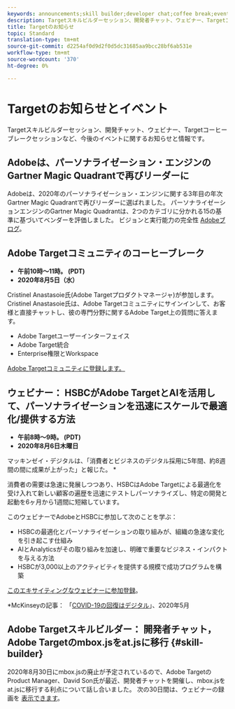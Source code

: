 ```yaml
---
keywords: announcements;skill builder;developer chat;coffee break;events
description: Targetスキルビルダーセッション、開発者チャット、ウェビナー、Targetコーヒーブレークセッションなど、今後のイベントに関する情報を紹介します。
title: Targetのお知らせ
topic: Standard
translation-type: tm+mt
source-git-commit: d2254af0d9d2f0d5dc31685aa9bcc28bf6ab531e
workflow-type: tm+mt
source-wordcount: '370'
ht-degree: 0%

---
```



# Targetのお知らせとイベント

Targetスキルビルダーセッション、開発チャット、ウェビナー、Targetコーヒーブレークセッションなど、今後のイベントに関するお知らせと情報です。

## Adobeは、パーソナライゼーション・エンジンのGartner Magic Quadrantで再びリーダーに

Adobeは、2020年のパーソナライゼーション・エンジンに関する3年目の年次Gartner Magic Quadrantで再びリーダーに選ばれました。 パーソナライゼーションエンジンのGartner Magic Quadrantは、2つのカテゴリに分かれる15の基準に基づいてベンダーを評価しました。 ビジョンと実行能力の完全性 [Adobeブログ](https://theblog.adobe.com/adobe-again-named-leader-in-gartner-magic-quadrant-for-personalization-engines/)。

## Adobe Targetコミュニティのコーヒーブレーク

* **午前10時～11時。 (PDT)**
* **2020年8月5日（水）**

Cristinel Anastasoie氏(Adobe Targetプロダクトマネージャ)が参加します。Cristinel Anastasoie氏は、Adobe Targetコミュニティにサインインして、お客様と直接チャットし、彼の専門分野に関するAdobe Target上の質問に答えます。

* Adobe Targetユーザーインターフェイス
* Adobe Target統合
* Enterprise権限とWorkspace

[Adobe Targetコミュニティに登録します。](https://adobe-target-community-coffee-breaks.experienceleague.adobeevents.com/)

## ウェビナー： HSBCがAdobe TargetとAIを活用して、パーソナライゼーションを迅速にスケールで最適化/提供する方法

* **午前8時～9時。 (PDT)**
* **2020年8月6日木曜日**

マッキンゼイ・デジタルは、「消費者とビジネスのデジタル採用に5年間、約8週間の間に成果が上がった」と報じた。 *

消費者の需要は急速に発展しつつあり、HSBCはAdobe Targetによる最適化を受け入れて新しい顧客の遍歴を迅速にテストしパーソナライズし、特定の開発と起動を6ヶ月から1週間に短縮しています。

このウェビナーでAdobeとHSBCに参加して次のことを学ぶ：

* HSBCの最適化とパーソナライゼーションの取り組みが、組織の急速な変化を引き起こす仕組み
* AIとAnalyticsがその取り組みを加速し、明確で重要なビジネス・インパクトを与える方法
* HSBCが3,000以上のアクティビティを提供する規模で成功プログラムを構築

[このエキサイティングなウェビナーに参加登録](https://hsbc-targetai.experienceleague.adobeevents.com/)。

*McKinseyの記事： 「[COVID-19の回復はデジタル](https://www.mckinsey.com/business-functions/mckinsey-digital/our-insights/the-covid-19-recovery-will-be-digital-a-plan-for-the-first-90-days#)」、2020年5月

## Adobe Targetスキルビルダー： 開発者チャット，Adobe Targetのmbox.jsをat.jsに移行 {#skill-builder}

2020年8月30日にmbox.jsの廃止が予定されているので、Adobe TargetのProduct Manager、David Son氏が最近、開発者チャットを開催し、mbox.jsをat.jsに移行する利点について話し合いました。 次の30日間は、ウェビナーの録画を [表示できます](https://seminars.adobeconnect.com/ptdo6mfo6qn6/?proto=true)。
